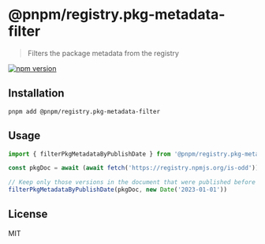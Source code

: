 # @pnpm/registry.pkg-metadata-filter

> Filters the package metadata from the registry

<!--@shields('npm')-->
[![npm version](https://img.shields.io/npm/v/@pnpm/registry.pkg-metadata-filter.svg)](https://www.npmjs.com/package/@pnpm/registry.pkg-metadata-filter)
<!--/@-->

## Installation

```
pnpm add @pnpm/registry.pkg-metadata-filter
```

## Usage

```ts
import { filterPkgMetadataByPublishDate } from '@pnpm/registry.pkg-metadata-filter'

const pkgDoc = await (await fetch('https://registry.npmjs.org/is-odd')).json()

// Keep only those versions in the document that were published before Jan 1 2023.
filterPkgMetadataByPublishDate(pkgDoc, new Date('2023-01-01'))
```

## License

MIT
